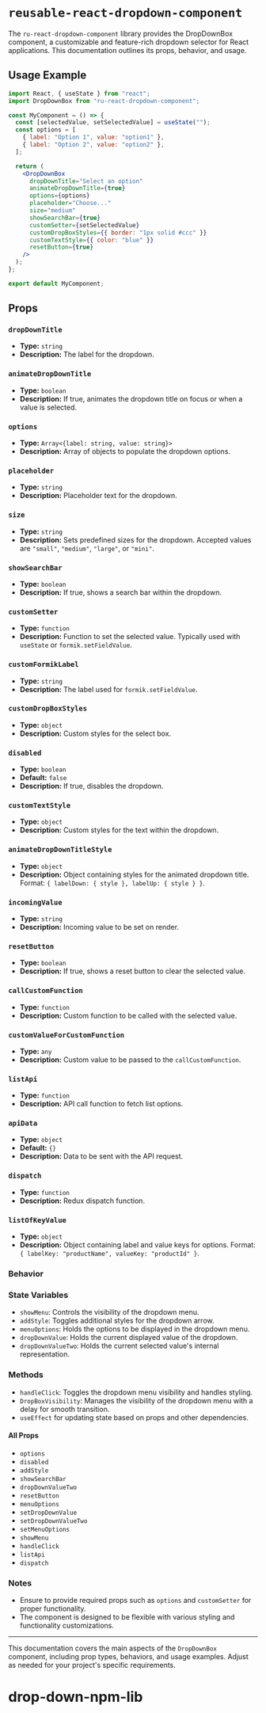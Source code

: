 # `reusable-react-dropdown-component`

The `ru-react-dropdown-component` library provides the DropDownBox component, a customizable and feature-rich dropdown selector for React applications. This documentation outlines its props, behavior, and usage.

## Usage Example

```jsx
import React, { useState } from "react";
import DropDownBox from "ru-react-dropdown-component";

const MyComponent = () => {
  const [selectedValue, setSelectedValue] = useState("");
  const options = [
    { label: "Option 1", value: "option1" },
    { label: "Option 2", value: "option2" },
  ];

  return (
    <DropDownBox
      dropDownTitle="Select an option"
      animateDropDownTitle={true}
      options={options}
      placeholder="Choose..."
      size="medium"
      showSearchBar={true}
      customSetter={setSelectedValue}
      customDropBoxStyles={{ border: "1px solid #ccc" }}
      customTextStyle={{ color: "blue" }}
      resetButton={true}
    />
  );
};

export default MyComponent;
```

## Props

### `dropDownTitle`

- **Type:** `string`
- **Description:** The label for the dropdown.

### `animateDropDownTitle`

- **Type:** `boolean`
- **Description:** If true, animates the dropdown title on focus or when a value is selected.

### `options`

- **Type:** `Array<{label: string, value: string}>`
- **Description:** Array of objects to populate the dropdown options.

### `placeholder`

- **Type:** `string`
- **Description:** Placeholder text for the dropdown.

### `size`

- **Type:** `string`
- **Description:** Sets predefined sizes for the dropdown. Accepted values are `"small"`, `"medium"`, `"large"`, or `"mini"`.

### `showSearchBar`

- **Type:** `boolean`
- **Description:** If true, shows a search bar within the dropdown.

### `customSetter`

- **Type:** `function`
- **Description:** Function to set the selected value. Typically used with `useState` or `formik.setFieldValue`.

### `customFormikLabel`

- **Type:** `string`
- **Description:** The label used for `formik.setFieldValue`.

### `customDropBoxStyles`

- **Type:** `object`
- **Description:** Custom styles for the select box.

### `disabled`

- **Type:** `boolean`
- **Default:** `false`
- **Description:** If true, disables the dropdown.

### `customTextStyle`

- **Type:** `object`
- **Description:** Custom styles for the text within the dropdown.

### `animateDropDownTitleStyle`

- **Type:** `object`
- **Description:** Object containing styles for the animated dropdown title. Format: `{ labelDown: { style }, labelUp: { style } }`.

### `incomingValue`

- **Type:** `string`
- **Description:** Incoming value to be set on render.

### `resetButton`

- **Type:** `boolean`
- **Description:** If true, shows a reset button to clear the selected value.

### `callCustomFunction`

- **Type:** `function`
- **Description:** Custom function to be called with the selected value.

### `customValueForCustomFunction`

- **Type:** `any`
- **Description:** Custom value to be passed to the `callCustomFunction`.

### `listApi`

- **Type:** `function`
- **Description:** API call function to fetch list options.

### `apiData`

- **Type:** `object`
- **Default:** `{}`
- **Description:** Data to be sent with the API request.

### `dispatch`

- **Type:** `function`
- **Description:** Redux dispatch function.

### `listOfKeyValue`

- **Type:** `object`
- **Description:** Object containing label and value keys for options. Format: `{ labelKey: "productName", valueKey: "productId" }`.

### Behavior

### State Variables

- `showMenu`: Controls the visibility of the dropdown menu.
- `addStyle`: Toggles additional styles for the dropdown arrow.
- `menuOptions`: Holds the options to be displayed in the dropdown menu.
- `dropDownValue`: Holds the current displayed value of the dropdown.
- `dropDownValueTwo`: Holds the current selected value's internal representation.

### Methods

- `handleClick`: Toggles the dropdown menu visibility and handles styling.
- `DropBoxVisibility`: Manages the visibility of the dropdown menu with a delay for smooth transition.
- `useEffect` for updating state based on props and other dependencies.

#### All Props

- `options`
- `disabled`
- `addStyle`
- `showSearchBar`
- `dropDownValueTwo`
- `resetButton`
- `menuOptions`
- `setDropDownValue`
- `setDropDownValueTwo`
- `setMenuOptions`
- `showMenu`
- `handleClick`
- `listApi`
- `dispatch`

### Notes

- Ensure to provide required props such as `options` and `customSetter` for proper functionality.
- The component is designed to be flexible with various styling and functionality customizations.

---

This documentation covers the main aspects of the `DropDownBox` component, including prop types, behaviors, and usage examples. Adjust as needed for your project's specific requirements.

# drop-down-npm-lib
